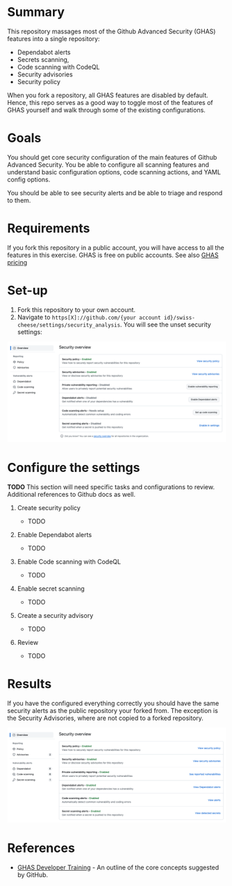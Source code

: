 # Summary

This repository massages most of the Github Advanced Security (GHAS) features into a single repository: 

* Dependabot alerts
* Secrets scanning, 
* Code scanning with CodeQL
* Security advisories
* Security policy

When you fork a repository, all GHAS features are disabled by default. Hence, this repo serves as a good way to toggle most of the features of GHAS yourself and walk through some of the existing configurations.

# Goals

You should get core security configuration of the main features of Github Advanced Security. You be able to configure all scanning features and understand basic configuration options, code scanning actions, and YAML config options. 

You should be able to see security alerts and be able to triage and respond to them.

# Requirements

If you fork this repository in a public account, you will have access to all the features in this exercise. GHAS is free on public accounts. See also [GHAS pricing](https://docs.github.com/en/enterprise-cloud@latest/billing/managing-billing-for-github-advanced-security/about-billing-for-github-advanced-security)

# Set-up

1. Fork this repository to your own account.
2. Navigate to `https[X]://github.com/{your account id}/swiss-cheese/settings/security_analysis`. You will see the unset security settings:

![GHAS Settings](./img/empty_security_settings.png)

# Configure the settings

**TODO** This section will need specific tasks and configurations to review. Additional references to Github docs as well.

1. Create security policy

    * TODO

2. Enable Dependabot alerts

    * TODO

3. Enable Code scanning with CodeQL

    * TODO 

4. Enable secret scanning

    * TODO

5. Create a security advisory

    * TODO 

6. Review 

    * TODO

# Results

If you have the configured everything correctly you should have the same security alerts as the public repository your forked from. The exception is the Security Advisories, where are not copied to a forked repository.

![GHAS Completed Settings](./img/ghas-fully-configured.png)


# References

* [GHAS Developer Training](https://github.com/services/ghas-developer-training) - An outline of the core concepts suggested by GitHub.